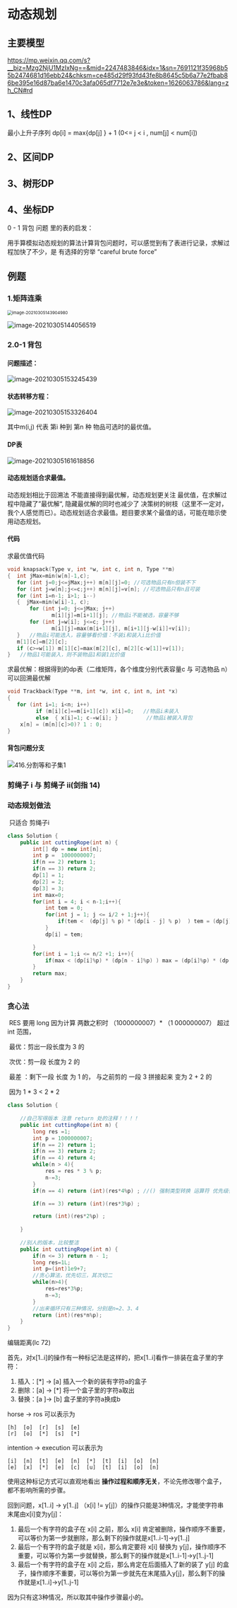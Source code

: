 # 动态规划

## 主要模型

https://mp.weixin.qq.com/s?__biz=Mzg2NjU1MzIxNg==&mid=2247483846&idx=1&sn=7691121f35968b55b2474681d16ebb24&chksm=ce485d29f93fd43fe8b8645c5b6a77e2fbab86be395e16d87ba6e1470c3afa065df7712e7e3e&token=1626063786&lang=zh_CN#rd

## 1、线性DP

最小上升子序列
dp[i] = max{dp[j] } + 1   (0<=  j < i  , num[j] < num[i])

## 2、区间DP

## 3、树形DP

## 4、坐标DP



0 - 1 背包 问题 里的表的启发：

​	用手算模拟动态规划的算法计算背包问题时，可以感觉到有了表进行记录，求解过程加快了不少，是 有选择的穷举  “careful brute force”

## 例题

### 1.矩阵连乘

<img src="C:\Users\sushi\Desktop\Typora\DP_Algo.assets\image-20210305143904980.png" alt="image-20210305143904980" style="zoom: 67%;" />

![image-20210305144056519](C:\Users\sushi\Desktop\Typora\DP_Algo.assets\image-20210305144056519.png)

### 2.0-1 背包

#### 问题描述：

![image-20210305153245439](C:\Users\sushi\Desktop\Typora\DP_Algo.assets\image-20210305153245439.png)

#### 状态转移方程：

![image-20210305153326404](C:\Users\sushi\Desktop\Typora\DP_Algo.assets\image-20210305153326404.png)

其中m(i,j) 代表 第i 种到 第n 种 物品可选时的最优值。

#### DP表

![image-20210305161618856](C:\Users\sushi\Desktop\Typora\DP_Algo.assets\image-20210305161618856.png)

#### 动态规划适合求最值。

动态规划相比于回溯法 不能直接得到最优解，动态规划更关注 最优值，在求解过程中隐藏了”最优解“, 隐藏最优解的同时也减少了 决策树的树枝（这里不一定对，我个人感觉而已）。动态规划适合求最值。题目要求某个最值的话，可能在暗示使用动态规划。



#### 代码

求最优值代码

~~~c++
void knapsack(Type v, int *w, int c, int n, Type **m) 
{  int jMax=min(w[n]-1,c);
   for (int j=0;j<=jMax;j++) m[n][j]=0; //可选物品只有n但装不下
   for (int j=w[n];j<=c;j++) m[n][j]=v[n]; //可选物品只有n且可装
   for (int i=n-1; i>1; i--)
   {  jMax=min(w[i]-1, c);
       for (int j=0; j<=jMax; j++) 
              m[i][j]=m[i+1][j]; //物品i不能被选，容量不够
       for (int j=w[i]; j<=c; j++) 
              m[i][j]=max(m[i+1][j], m[i+1][j-w[i]]+v[i]);
   }   //物品i可能选入，容量够看价值：不装i和装入i比价值
   m[1][c]=m[2][c];         
   if (c>=w[1]) m[1][c]=max(m[2][c], m[2][c-w[1]]+v[1]);
}   //物品1可能装入，则不装物品1和装1比价值


~~~

求最优解：根据得到的dp表（二维矩阵，各个维度分别代表容量c  与 可选物品 n）可以回溯最优解

~~~c++
void Trackback(Type **m, int *w, int c, int n, int *x)
{  
   for (int i=1; i<n; i++)
         if (m[i][c]==m[i+1][c]) x[i]=0;   //物品i未装入
         else  { x[i]=1; c-=w[i]; }         //物品i被装入背包
    x[n] = (m[n][c]>0)? 1 : 0;
}

~~~

#### 背包问题分支

![416.分割等和子集1](C:\Users\sushi\Desktop\Typora\DP_Algo.assets\1611624003-KWJYuV-file_1611624003321)

### 剪绳子 i  与 剪绳子  ii(剑指 14)

### 动态规划做法

​	 只适合 剪绳子i 

~~~java
class Solution {
    public int cuttingRope(int n) {
        int[] dp = new int[n];
        int p =  1000000007;
        if(n == 2) return 1;
        if(n == 3) return 2;
        dp[1] = 1;
        dp[2] = 2;
        dp[3] = 3;
        int max=0;
        for(int i = 4; i < n-1;i++){
            int tem = 0;
            for(int j = 1; j <= i/2 + 1;j++){
                if(tem <  (dp[j] % p) * (dp[i - j] % p)  ) tem = (dp[j] % p) * (dp[i - j] % p );
            }
            dp[i] = tem;

        }
        for(int i = 1;i <= n/2 +1; i++){
            if(max < (dp[i]%p) * (dp[n - i]%p) ) max = (dp[i]%p) * (dp[n - i]%p) ;
        }
        return max;
    }
}
~~~



### 贪心法

​	RES 要用 long  因为计算 两数之积时 （1000000007）* （1 000000007） 超过 int 范围，

​	最优：剪出一段长度为 3 的

​	次优：剪一段 长度为 2 的

​	最差 ：剩下一段 长度 为 1 的， 与之前剪的 一段 3  拼接起来  变为  2 + 2 的

​				因为 1 * 3 < 2 * 2 

~~~JAVA
class Solution {
    
    //自己写得版本 注意 return 处的注释！！！！
    public int cuttingRope(int n) {
        long res =1;
        int p = 1000000007;
        if(n == 2) return 1;
        if(n == 3) return 2;
        if(n == 4) return 4;
        while(n > 4){
            res = res * 3 % p;
            n-=3;
        }
        if(n == 4) return (int)(res*4%p) ; //() 强制类型转换 运算符 优先级很高 ，因此要整体加括号 ，不能写成(int) res *4 %p！！

        if(n == 3) return (int)(res*3%p) ;

        return (int)(res*2%p) ;
        
    }
    
    //别人的版本，比较整洁
    public int cuttingRope(int n) {
        if(n <= 3) return n - 1;
        long res=1L;
        int p=(int)1e9+7;
        //贪心算法，优先切三，其次切二
        while(n>4){
            res=res*3%p;
            n-=3;
        }
        //出来循环只有三种情况，分别是n=2、3、4
        return (int)(res*n%p);
    }
}
~~~

编辑距离(lc 72)

首先，对x[1..i]的操作有一种标记法是这样的，把x[1..i]看作一排装在盒子里的字符：

1. 插入：[*] -> [a] 插入一个新的装有字符a的盒子
2. 删除：[a] -> [*] 将一个盒子里的字符a取出
3. 替换：[a ]-> [b] 盒子里的字符a换成b

horse -> ros 可以表示为

```racket
[h]  [o]  [r]  [s]  [e]
[r]  [o]  [*]  [s]  [*]
```

intention -> execution 可以表示为

```racket
[i]  [n]  [t]  [e]  [n]  [*]  [t]  [i]  [o]  [n]
[e]  [x]  [*]  [e]  [c]  [u]  [t]  [i]  [o]  [n]
```

使用这种标记方式可以直观地看出 **操作过程和顺序无关**，不论先修改哪个盒子，都不影响所需的步骤。

回到问题，x[1..i] -> y[1..j] （x[i] != y[j]）的操作只能是3种情况，才能使字符串末尾由x[i]变为y[j]：

1. 最后一个有字符的盒子在 x[i] 之前，那么 x[i] 肯定被删除，操作顺序不重要，可以等价为第一步就删除，那么剩下的操作就是x[1..i-1]->y[1..j]
2. 最后一个有字符的盒子就是 x[i]，那么肯定要将 x[i] 替换为 y[j]，操作顺序不重要，可以等价为第一步就替换，那么剩下的操作就是x[1..i-1]->y[1..j-1]
3. 最后一个有字符的盒子在 x[i] 之后，那么肯定在后面插入了新的装了 y[j] 的盒子，操作顺序不重要，可以等价为第一步就先在末尾插入y[j]，那么剩下的操作就是x[1..i]->y[1..j-1]

因为只有这3种情况，所以取其中操作步骤最小的。